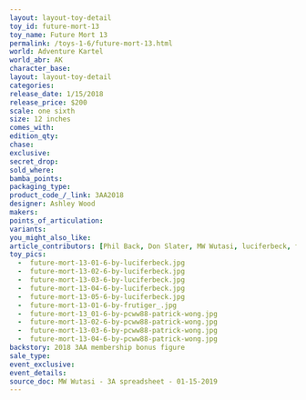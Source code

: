 ```yaml
---
layout: layout-toy-detail 
toy_id: future-mort-13
toy_name: Future Mort 13
permalink: /toys-1-6/future-mort-13.html
world: Adventure Kartel
world_abr: AK
character_base: 
layout: layout-toy-detail
categories: 
release_date: 1/15/2018
release_price: $200 
scale: one sixth
size: 12 inches
comes_with: 
edition_qty: 
chase: 
exclusive: 
secret_drop: 
sold_where: 
bamba_points: 
packaging_type: 
product_code_/_link: 3AA2018
designer: Ashley Wood
makers: 
points_of_articulation: 
variants: 
you_might_also_like: 
article_contributors: [Phil Back, Don Slater, MW Wutasi, luciferbeck, frutiger_, Patrick Wong]
toy_pics: 
  -  future-mort-13-01-6-by-luciferbeck.jpg
  -  future-mort-13-02-6-by-luciferbeck.jpg
  -  future-mort-13-03-6-by-luciferbeck.jpg
  -  future-mort-13-04-6-by-luciferbeck.jpg
  -  future-mort-13-05-6-by-luciferbeck.jpg
  -  future-mort-13-01-6-by-frutiger_.jpg
  -  future-mort-13_01-6-by-pcww88-patrick-wong.jpg
  -  future-mort-13-02-6-by-pcww88-patrick-wong.jpg
  -  future-mort-13-03-6-by-pcww88-patrick-wong.jpg
  -  future-mort-13-04-6-by-pcww88-patrick-wong.jpg
backstory: 2018 3AA membership bonus figure
sale_type: 
event_exclusive: 
event_details: 
source_doc: MW Wutasi - 3A spreadsheet - 01-15-2019
---
```

